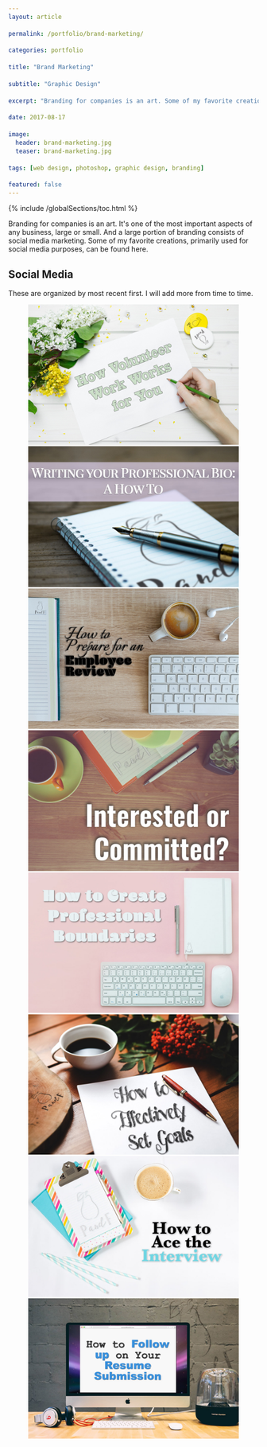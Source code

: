 ```yaml
---
layout: article

permalink: /portfolio/brand-marketing/

categories: portfolio

title: "Brand Marketing"

subtitle: "Graphic Design"

excerpt: "Branding for companies is an art. Some of my favorite creations for social media purposes can be found here."

date: 2017-08-17

image: 
  header: brand-marketing.jpg
  teaser: brand-marketing.jpg
  
tags: [web design, photoshop, graphic design, branding]

featured: false
---
```

{% include /globalSections/toc.html %}

Branding for companies is an art. It's one of the most important aspects of any business, large or small. And a large portion of branding consists of social media marketing. Some of my favorite creations, primarily used for social media purposes, can be found here.

## Social Media 

These are organized by most recent first. I will add more from time to time.

<figure class="half">
  <a href="/assets/images/post-brand-marketing/how-volunteer-work-works.jpg" title="Pare and Flourish - How Volunteer Work Works"><img src="/assets/images/post-brand-marketing/how-volunteer-work-works.jpg" alt="Pare and Flourish - how Volunteer Work Works"></a>
  <a href="/assets/images/post-brand-marketing/writing-professional-bio.jpg" title="Pare and Flourish - Writing a Professional Bio"><img src="/assets/images/post-brand-marketing/writing-professional-bio.jpg" alt="Pare and Flourish - Writing a Professional Bio"></a>
  <a href="/assets/images/post-brand-marketing/how-to-prepare-for-an-employee-review.jpg" title="Pare and Flourish - how to Prepare for an Employee Review"><img src="/assets/images/post-brand-marketing/how-to-prepare-for-an-employee-review.jpg" alt="Pare and Flourish - How to Prepare for an Employee Review"></a>
  <a href="/assets/images/post-brand-marketing/interested-or-committed.jpg" title="Pare and Flourish - Interested or Committed"><img src="/assets/images/post-brand-marketing/interested-or-committed.jpg" alt="Pare and Flourish - interested or Committed"></a>
  <a href="/assets/images/post-brand-marketing/how-to-create-professional-boundaries.jpg" title="Pare and Flourish - How to Create Professional Boundaries"><img src="/assets/images/post-brand-marketing/how-to-create-professional-boundaries.jpg" alt="Pare and Flourish - How to Create Professional Boundaries"></a>
  <a href="/assets/images/post-brand-marketing/effectively-set-goals.jpg" title="Pare and Flourish - Effectively Set Goals"><img src="/assets/images/post-brand-marketing/effectively-set-goals.jpg" alt="Pare and Flourish - Effectively Set Goals"></a>
  <a href="/assets/images/post-brand-marketing/ace-interview.jpg" title="Pare and Flourish - Ace Interview"><img src="/assets/images/post-brand-marketing/ace-interview.jpg" alt="Pare and Flourish - Ace Interview"></a>
  <a href="/assets/images/post-brand-marketing/resume-follow-up.jpg" title="Pare and Flourish - Resume Follow Up"><img src="/assets/images/post-brand-marketing/resume-follow-up.jpg" alt="Pare and Flourish - Resume Follow Up"></a>
</figure>